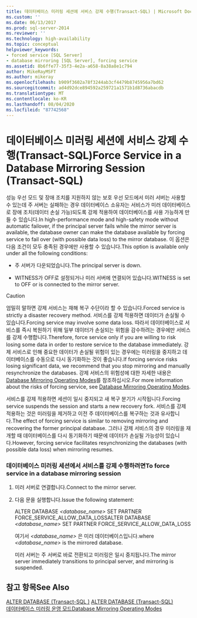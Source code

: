 ```yaml
---
title: 데이터베이스 미러링 세션에 서비스 강제 수행(Transact-SQL) | Microsoft Docs
ms.custom: ''
ms.date: 06/13/2017
ms.prod: sql-server-2014
ms.reviewer: ''
ms.technology: high-availability
ms.topic: conceptual
helpviewer_keywords:
- forced service [SQL Server]
- database mirroring [SQL Server], forcing service
ms.assetid: 8b6ffe77-35f3-4e2a-a658-8a38a8e1c794
author: MikeRayMSFT
ms.author: mikeray
ms.openlocfilehash: b909f3602a78f3244ab3cf4479b8745956a7bd62
ms.sourcegitcommit: ad4d92dce894592a259721a1571b1d8736abacdb
ms.translationtype: MT
ms.contentlocale: ko-KR
ms.lasthandoff: 08/04/2020
ms.locfileid: "87742568"
---
```

# <a name="force-service-in-a-database-mirroring-session-transact-sql"></a><span data-ttu-id="56834-102">데이터베이스 미러링 세션에 서비스 강제 수행(Transact-SQL)</span><span class="sxs-lookup"><span data-stu-id="56834-102">Force Service in a Database Mirroring Session (Transact-SQL)</span></span>
  <span data-ttu-id="56834-103">성능 우선 모드 및 장애 조치를 지원하지 않는 보호 우선 모드에서 미러 서버는 사용할 수 있는데 주 서버는 실패하는 경우 데이터베이스 소유자는 서비스가 미러 데이터베이스로 장애 조치(데이터 손실 가능)되도록 강제 적용하여 데이터베이스를 사용 가능하게 만들 수 있습니다.</span><span class="sxs-lookup"><span data-stu-id="56834-103">In high-performance mode and high-safety mode without automatic failover, if the principal server fails while the mirror server is available, the database owner can make the database available by forcing service to fail over (with possible data loss) to the mirror database.</span></span> <span data-ttu-id="56834-104">이 옵션은 다음 조건이 모두 충족된 경우에만 사용할 수 있습니다.</span><span class="sxs-lookup"><span data-stu-id="56834-104">This option is available only under all the following conditions:</span></span>  
  
-   <span data-ttu-id="56834-105">주 서버가 다운되었습니다.</span><span class="sxs-lookup"><span data-stu-id="56834-105">The principal server is down.</span></span>  
  
-   <span data-ttu-id="56834-106">WITNESS가 OFF로 설정되거나 미러 서버에 연결되어 있습니다.</span><span class="sxs-lookup"><span data-stu-id="56834-106">WITNESS is set to OFF or is connected to the mirror server.</span></span>  
  
> [!CAUTION]  
>  <span data-ttu-id="56834-107">엄밀히 말하면 강제 서비스는 재해 복구 수단이라 할 수 있습니다.</span><span class="sxs-lookup"><span data-stu-id="56834-107">Forced service is strictly a disaster recovery method.</span></span> <span data-ttu-id="56834-108">서비스를 강제 적용하면 데이터가 손실될 수 있습니다.</span><span class="sxs-lookup"><span data-stu-id="56834-108">Forcing service may involve some data loss.</span></span> <span data-ttu-id="56834-109">따라서 데이터베이스로 서비스를 즉시 복원하기 위해 일부 데이터가 손실되는 위험을 감수하려는 경우에만 서비스를 강제 수행합니다.</span><span class="sxs-lookup"><span data-stu-id="56834-109">Therefore, force service only if you are willing to risk losing some data in order to restore service to the database immediately.</span></span> <span data-ttu-id="56834-110">강제 서비스로 인해 중요한 데이터가 손실될 위험이 있는 경우에는 미러링을 중지하고 데이터베이스를 수동으로 다시 동기화하는 것이 좋습니다.</span><span class="sxs-lookup"><span data-stu-id="56834-110">If forcing service risks losing significant data, we recommend that you stop mirroring and manually resynchronize the databases.</span></span> <span data-ttu-id="56834-111">강제 서비스의 위험성에 대한 자세한 내용은 [Database Mirroring Operating Modes](database-mirroring-operating-modes.md)를 참조하십시오.</span><span class="sxs-lookup"><span data-stu-id="56834-111">For more information about the risks of forcing service, see [Database Mirroring Operating Modes](database-mirroring-operating-modes.md).</span></span>  
  
 <span data-ttu-id="56834-112">서비스를 강제 적용하면 세션이 일시 중지되고 새 복구 분기가 시작됩니다.</span><span class="sxs-lookup"><span data-stu-id="56834-112">Forcing service suspends the session and starts a new recovery fork.</span></span> <span data-ttu-id="56834-113">서비스를 강제 적용하는 것은 미러링을 제거하고 이전 주 데이터베이스를 복구하는 것과 유사합니다.</span><span class="sxs-lookup"><span data-stu-id="56834-113">The effect of forcing service is similar to removing mirroring and recovering the former principal database.</span></span> <span data-ttu-id="56834-114">그러나 강제 서비스의 경우 미러링을 재개할 때 데이터베이스를 다시 동기화하기 때문에 데이터가 손실될 가능성이 있습니다.</span><span class="sxs-lookup"><span data-stu-id="56834-114">However, forcing service facilitates resynchronizing the databases (with possible data loss) when mirroring resumes.</span></span>  
  
### <a name="to-force-service-in-a-database-mirroring-session"></a><span data-ttu-id="56834-115">데이터베이스 미러링 세션에서 서비스를 강제 수행하려면</span><span class="sxs-lookup"><span data-stu-id="56834-115">To force service in a database mirroring session</span></span>  
  
1.  <span data-ttu-id="56834-116">미러 서버로 연결합니다.</span><span class="sxs-lookup"><span data-stu-id="56834-116">Connect to the mirror server.</span></span>  
  
2.  <span data-ttu-id="56834-117">다음 문을 실행합니다.</span><span class="sxs-lookup"><span data-stu-id="56834-117">Issue the following statement:</span></span>  
  
     <span data-ttu-id="56834-118">ALTER DATABASE *<database_name>* SET PARTNER FORCE_SERVICE_ALLOW_DATA_LOSS</span><span class="sxs-lookup"><span data-stu-id="56834-118">ALTER DATABASE *<database_name>* SET PARTNER FORCE_SERVICE_ALLOW_DATA_LOSS</span></span>  
  
     <span data-ttu-id="56834-119">여기서 *<database_name>* 은 미러 데이터베이스입니다.</span><span class="sxs-lookup"><span data-stu-id="56834-119">where *<database_name>* is the mirrored database.</span></span>  
  
     <span data-ttu-id="56834-120">미러 서버는 주 서버로 바로 전환되고 미러링은 일시 중지됩니다.</span><span class="sxs-lookup"><span data-stu-id="56834-120">The mirror server immediately transitions to principal server, and mirroring is suspended.</span></span>  
  
## <a name="see-also"></a><span data-ttu-id="56834-121">참고 항목</span><span class="sxs-lookup"><span data-stu-id="56834-121">See Also</span></span>  
 <span data-ttu-id="56834-122">[ALTER DATABASE &#40;Transact-SQL &#41;](/sql/t-sql/statements/alter-database-transact-sql) </span><span class="sxs-lookup"><span data-stu-id="56834-122">[ALTER DATABASE &#40;Transact-SQL&#41;](/sql/t-sql/statements/alter-database-transact-sql) </span></span>  
 [<span data-ttu-id="56834-123">데이터베이스 미러링 운영 모드</span><span class="sxs-lookup"><span data-stu-id="56834-123">Database Mirroring Operating Modes</span></span>](database-mirroring-operating-modes.md)  
  
  
